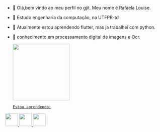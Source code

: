 - 👋 Olá,bem vindo ao meu perfil no gjit. Meu nome é Rafaela Louise.
- 👀 Estudo engenharia da computação, na UTFPR-td
- 🌱 Atualmente estou aprendendo flutter, mas ja trabalhei com python.
- 💞️ conhecimento em processamento digital de imagens e Ocr.
                                    <div>
                                    <a href="https://github.com/rraaffaa98">
                                    <img align="center" height="180em" src="https://github-readme-stats.vercel.app/api/top-langs/?username=rraaffaa98&layout=compact&langs_count=7&theme=tokyonight"/>



      Estou aprendendo:

<img src="https://cdn.jsdelivr.net/gh/devicons/devicon/icons/dart/dart-original.svg" width="40" height="40"/>  <img src="https://cdn.jsdelivr.net/gh/devicons/devicon/icons/flutter/flutter-original.svg" width="40" height="40"/> <img src="https://cdn.jsdelivr.net/gh/devicons/devicon/icons/python/python-original.svg" width="40" height="40"/>



<!---
rraaffaa98/rraaffaa98 is a ✨ special ✨ repository because its `README.md` (this file) appears on your GitHub profile.
You can click the Preview link to take a look at your changes.
--->
